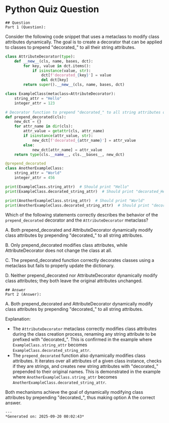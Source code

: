# Python Quiz Question
    
    ## Question
    Part 1 (Question):
Consider the following code snippet that uses a metaclass to modify class attributes dynamically. The goal is to create a decorator that can be applied to classes to prepend "decorated_" to all their string attributes.

```python
class AttributeDecorator(type):
    def __new__(cls, name, bases, dct):
        for key, value in dct.items():
            if isinstance(value, str):
                dct[f'decorated_{key}'] = value
                del dct[key]
        return super().__new__(cls, name, bases, dct)

class ExampleClass(metaclass=AttributeDecorator):
    string_attr = "Hello"
    integer_attr = 123

# Decorator function to prepend "decorated_" to all string attributes of a class
def prepend_decorated(cls):
    new_dct = {}
    for attr_name in dir(cls):
        attr_value = getattr(cls, attr_name)
        if isinstance(attr_value, str):
            new_dct[f'decorated_{attr_name}'] = attr_value
        else:
            new_dct[attr_name] = attr_value
    return type(cls.__name__, cls.__bases__, new_dct)

@prepend_decorated
class AnotherExampleClass:
    string_attr = "World"
    integer_attr = 456

print(ExampleClass.string_attr)  # Should print "Hello"
print(ExampleClass.decorated_string_attr)  # Should print "decorated_Hello"

print(AnotherExampleClass.string_attr)  # Should print "World"
print(AnotherExampleClass.decorated_string_attr)  # Should print "decorated_World"

```

Which of the following statements correctly describes the behavior of the `prepend_decorated` decorator and the `AttributeDecorator` metaclass?

A. Both prepend_decorated and AttributeDecorator dynamically modify class attributes by prepending "decorated_" to all string attributes.

B. Only prepend_decorated modifies class attributes, while AttributeDecorator does not change the class at all.

C. The prepend_decorated function correctly decorates classes using a metaclass but fails to properly update the dictionary.

D. Neither prepend_decorated nor AttributeDecorator dynamically modify class attributes; they both leave the original attributes unchanged.
    
    ## Answer
    Part 2 (Answer):
A. Both prepend_decorated and AttributeDecorator dynamically modify class attributes by prepending "decorated_" to all string attributes.

Explanation:
- The `AttributeDecorator` metaclass correctly modifies class attributes during the class creation process, renaming any string attribute to be prefixed with "decorated_". This is confirmed in the example where `ExampleClass.string_attr` becomes `ExampleClass.decorated_string_attr`.
- The `prepend_decorated` function also dynamically modifies class attributes. It iterates over all attributes of a given class instance, checks if they are strings, and creates new string attributes with "decorated_" prepended to their original names. This is demonstrated in the example where `AnotherExampleClass.string_attr` becomes `AnotherExampleClass.decorated_string_attr`.

Both mechanisms achieve the goal of dynamically modifying class attributes by prepending "decorated_", thus making option A the correct answer.
    
    ---
    *Generated on: 2025-09-20 00:02:43*
    